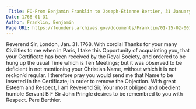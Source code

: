```yaml
---
 Title: FO-From Benjamin Franklin to Joseph-Étienne Bertier, 31 January 1768
Date: 1768-01-31
Author: Franklin, Benjamin
Page URL: https://founders.archives.gov/documents/Franklin/01-15-02-0016
---
```


Reverend Sir,
London, Jan. 31. 1768.
With cordial Thanks for your many Civilities to me when in Paris, I take this Opportunity of acquainting you, that your Certificate has been received by the Royal Society, and ordered to be hung up the usual Time which is Ten Meetings; but it was observed to be deficient in not mentioning your Christian Name, without which it is not reckon’d regular. I therefore pray you would send me that Name to be inserted in the Certificate; in order to remove the Objection. With great Esteem and Respect, I am Reverend Sir, Your most obliged and obedient humble Servant
B F
Sir John Pringle desires to be remembred to you with Respect.
Pere Berthier.

